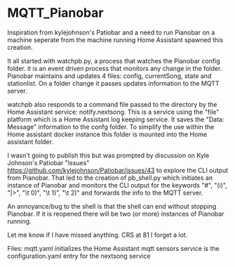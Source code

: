 # MQTT_Pianobar
 Inspiration from kylejohnson's Patiobar and a need to run Pianobar on a machine 
 seperate from the machine running Home Assistant spawned this creation.

 It all started with watchpb.py, a process that watches the Pianobar config folder.
 it is an event driven process that monitors any change in the folder.  Pianobar
 maintains and updates 4 files: config, currentSong, state and stationlist.
 On a folder change it passes updates information to the MQTT server.  

 watchpb also responds to a command file passed to the directory by the Home Assistant
 service: notify.nextsong. This is a service using the "file" platform which is a 
 Home Assistant log keeping service.  It saves the "Data: Message" information to
 the confg folder.  To simplify the use within the Home assistant docker instance this
 folder is mounted into the Home assistant folder.

 I wasn't going to publish this but was prompted by discussion on Kyle Johnson's 
 Patiobar "Issues" https://github.com/kylejohnson/Patiobar/issues/43 to explore the 
 CLI output from Pianobar.  That led to the creation of pb_shell.py which initiates
 an instance of Pianobar and monitors the CLI output for the keywords "#", "(i)",
 "|>", "\t 0)", "\t 1)", "\t 2)" and forwards the info to the MQTT server.

 An annoyance/bug to the shell is that the shell can end without stopping Pianobar.
 If it is reopened there will be two (or more) instances of Pianobar running.

 Let me know if I have missed anything.  CRS at 81 I forget a lot.

Files:
  mqtt.yaml initializes the Home Assistant mqtt sensors 
  service is the configuration.yaml entry for the nextsong service



 



